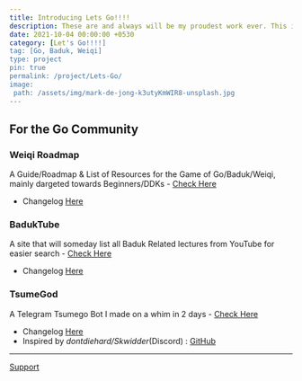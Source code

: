 ```yaml
---
title: Introducing Lets Go!!!!
description: These are and always will be my proudest work ever. This is a collection of Go projects I did for the community, main focus are the Roadmap and BadukTube 
date: 2021-10-04 00:00:00 +0530
category: [Let's Go!!!!]
tag: [Go, Baduk, Weiqi]
type: project 
pin: true
permalink: /project/Lets-Go/
image: 
 path: /assets/img/mark-de-jong-k3utyKmWIR8-unsplash.jpg
---
```


## For the Go Community

### Weiqi Roadmap

A Guide/Roadmap & List of Resources for the Game of Go/Baduk/Weiqi, mainly dargeted towards Beginners/DDKs - [Check Here](https://weiqi.soumyak4.in)
 - Changelog [Here](/project/Weiqi-Roadmap/)

### BadukTube

A site that will someday list all Baduk Related lectures from YouTube for easier search - [Check Here](https://baduktube.soumyak4.in)
 - Changelog [Here](/project/BadukTube/)

### TsumeGod

A Telegram Tsumego Bot I made on a whim in 2 days - [Check Here](https://tsumegod.soumyak4.in)
 - Changelog [Here](/project/TsumeGod/)
 - Inspired by _dontdiehard/Skwidder_(Discord) : <a href="https://github.com/Skwidder/IGS-Puzzle-Bot" target="_blank">GitHub</a>

<hr>
<a href="/blog/Support/" class="btn grn fas fa-money-bill"> Support</a> 